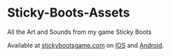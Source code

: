 # Sticky-Boots-Assets

All the Art and Sounds from my game Sticky Boots

Available at [stickybootsgame.com](https://stickybootsgame.com) on [IOS](https://itunes.apple.com/us/app/sticky-boots/id1150936919?ls=1&mt=8) and [Android](https://play.google.com/store/apps/details?id=com.stickybootsgame.StickyBoots).

